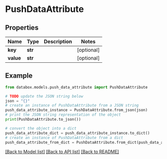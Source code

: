 # PushDataAttribute


## Properties

Name | Type | Description | Notes
------------ | ------------- | ------------- | -------------
**key** | **str** |  | [optional] 
**value** | **str** |  | [optional] 

## Example

```python
from databox.models.push_data_attribute import PushDataAttribute

# TODO update the JSON string below
json = "{}"
# create an instance of PushDataAttribute from a JSON string
push_data_attribute_instance = PushDataAttribute.from_json(json)
# print the JSON string representation of the object
print(PushDataAttribute.to_json())

# convert the object into a dict
push_data_attribute_dict = push_data_attribute_instance.to_dict()
# create an instance of PushDataAttribute from a dict
push_data_attribute_from_dict = PushDataAttribute.from_dict(push_data_attribute_dict)
```
[[Back to Model list]](../README.md#documentation-for-models) [[Back to API list]](../README.md#documentation-for-api-endpoints) [[Back to README]](../README.md)


